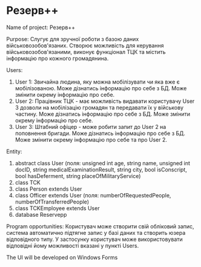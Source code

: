 # Резерв++

Name of project: Резерв++

Purpose: 
Слугує для зручної роботи з базою даних військовозобов'язаних. 
Створює можливість для керування військовозобов'язаними, виконує функціонал ТЦК та містить інформацію про кожного громадянина.

Users:
1. User 1: Звичайна людина, яку можна мобілізувати чи яка вже є мобілізованою. Може дізнатись інформацію про себе з БД. Може змінити окрему інформацію про себе.
2. User 2: Працівник ТЦК - має можливість видавати користувачу User 3 дозволи на мобілізацію громадян та передавати їх у військову частину. Може дізнатись інформацію про себе з БД. Може змінити окрему інформацію про себе.
3. User 3: Штабний офіцер - може робити запит до User 2 на поповнення бригади. Може дізнатись інформацію про себе з БД. Може змінити окрему інформацію про себе та про User 2.

Entity:
1. abstract class User (поля: unsigned int age, string name, unsigned int docID, string medicalExaminationResult, string city, bool isСonscript, bool hasDeferment, string placeOfMilitaryService)
3. class TCK 
4. class Person extends User
5. class Officer extends User (поля: numberOfRequestedPeople, numberOfTransferredPeople)  
6. class TCKEmployee extends User 
7. database Reservepp

Program opportunities: 
Користувач може створити свій обліковий запис, система автоматично підтягне запис у базі даних та створить юзера відповідного типу. У застосунку користувач може використовувати відповідні йому можливості вказані у пункті Users. 

The UI will be developed on Windows Forms
